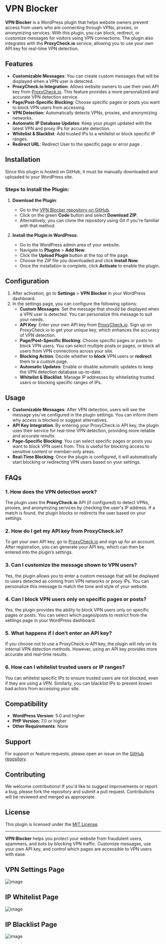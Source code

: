 # VPN Blocker

**VPN Blocker** is a WordPress plugin that helps website owners prevent access from users who are connecting through VPNs, proxies, or anonymizing services. With this plugin, you can block, redirect, or customize messages for visitors using VPN connections. The plugin also integrates with the **ProxyCheck.io** service, allowing you to use your own API key for real-time VPN detection.

## Features

- **Customizable Messages**: You can create custom messages that will be displayed when a VPN user is detected.
- **ProxyCheck.io Integration**: Allows website owners to use their own API key from [ProxyCheck.io](https://proxycheck.io). This feature provides a more personalized and accurate VPN detection service.
- **Page/Post-Specific Blocking**: Choose specific pages or posts you want to block VPN users from accessing.
- **VPN Detection**: Automatically detects VPNs, proxies, and anonymizing networks.
- **Automatic IP Database Updates**: Keep your plugin updated with the latest VPN and proxy IPs for accurate detection.
- **Whitelist & Blacklist**: Add trusted IPs to a whitelist or block specific IP ranges.
- **Redirect URL**: Redirect User to the specific page or error page .

## Installation

Since this plugin is hosted on GitHub, it must be manually downloaded and uploaded to your WordPress site.

### Steps to Install the Plugin:

1. **Download the Plugin**:
   - Go to the [VPN Blocker repository on GitHub](https://github.com/rupeshkmrshah/).
   - Click on the green **Code** button and select **Download ZIP**.
   - Alternatively, you can clone the repository using Git if you're familiar with that method.

2. **Install the Plugin in WordPress**:
   - Go to the WordPress admin area of your website.
   - Navigate to **Plugins** > **Add New**.
   - Click the **Upload Plugin** button at the top of the page.
   - Choose the ZIP file you downloaded and click **Install Now**.
   - Once the installation is complete, click **Activate** to enable the plugin.

## Configuration

1. After activation, go to **Settings** > **VPN Blocker** in your WordPress dashboard.
2. In the settings page, you can configure the following options:
   - **Custom Messages**: Set the message that should be displayed when a VPN user is detected. You can personalize this message to suit your needs.
   - **API Key**: Enter your own API key from [ProxyCheck.io](https://proxycheck.io). Sign up on ProxyCheck.io to get your unique key, which enhances the accuracy of VPN detection.
   - **Page/Post-Specific Blocking**: Choose specific pages or posts to block VPN users. You can select multiple posts or pages, or block all users from VPN connections across your site.
   - **Blocking Action**: Decide whether to **block** VPN users or **redirect** them to a custom page.
   - **Automatic Updates**: Enable or disable automatic updates to keep the VPN detection database up-to-date.
   - **Whitelist & Blacklist**: Manage IP addresses by whitelisting trusted users or blocking specific ranges of IPs.

## Usage

- **Customizable Messages**: After VPN detection, users will see the message you've configured in the plugin settings. You can inform them why access is blocked or suggest alternatives.
- **API Key Integration**: By entering your ProxyCheck.io API key, the plugin uses their service for real-time VPN detection, providing more reliable and accurate results.
- **Page-Specific Blocking**: You can select specific pages or posts you want to block VPN users from. This is useful for blocking access to sensitive content or member-only areas.
- **Real-Time Blocking**: Once the plugin is configured, it will automatically start blocking or redirecting VPN users based on your settings.

## FAQs

### 1. **How does the VPN detection work?**

The plugin uses the **ProxyCheck.io** API (if configured) to detect VPNs, proxies, and anonymizing services by checking the user's IP address. If a match is found, the plugin blocks or redirects the user based on your settings.

### 2. **How do I get my API key from ProxyCheck.io?**

To get your own API key, go to [ProxyCheck.io](https://proxycheck.io) and sign up for an account. After registration, you can generate your API key, which can then be entered into the plugin’s settings.

### 3. **Can I customize the message shown to VPN users?**

Yes, the plugin allows you to enter a custom message that will be displayed to users detected as coming from VPN networks or proxy IPs. You can personalize this message to match the tone and style of your website.

### 4. **Can I block VPN users only on specific pages or posts?**

Yes, the plugin provides the ability to block VPN users only on specific pages or posts. You can select which pages/posts to restrict from the settings page in your WordPress dashboard.

### 5. **What happens if I don’t enter an API key?**

If you choose not to use a ProxyCheck.io API key, the plugin will rely on its internal VPN detection methods. However, using an API key provides more accurate and real-time results.

### 6. **How can I whitelist trusted users or IP ranges?**

You can whitelist specific IPs to ensure trusted users are not blocked, even if they are using a VPN. Similarly, you can blacklist IPs to prevent known bad actors from accessing your site.

## Compatibility

- **WordPress Version**: 5.0 and higher
- **PHP Version**: 7.0 or higher
- **Other Requirements**: None

## Support

For support or feature requests, please open an issue on the [GitHub repository](https://github.com/rupeshkmrshah/).

## Contributing

We welcome contributions! If you'd like to suggest improvements or report a bug, please fork the repository and submit a pull request. Contributions will be reviewed and merged as appropriate.

## License

This plugin is licensed under the [MIT License](LICENSE).

---

**VPN Blocker** helps you protect your website from fraudulent users, spammers, and bots by blocking VPN traffic. Customize messages, use your own API key, and control which pages are accessible to VPN users with ease.

## VPN Settings Page

![image](https://github.com/user-attachments/assets/2a7a96ad-d118-435e-9c69-65ba5f4a3440)

## IP Whitelist Page

![image](https://github.com/user-attachments/assets/177de0f1-1f03-42ee-907a-912579a4cd52)

## IP Blacklist Page

![image](https://github.com/user-attachments/assets/caa3f380-2dfe-4a4a-a628-720728ba7ebc)

